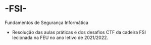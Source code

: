 # -FSI-
Fundamentos de Segurança Informática
  - Resolução das aulas práticas e dos desafios CTF da cadeira FSI lecionada na FEU no ano letivo de 2021/2022.
